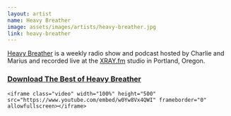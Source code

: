 ```yaml
---
layout: artist
name: Heavy Breather
image: assets/images/artists/heavy-breather.jpg
link: heavy-breather
---
```


<a href="https://www.heavybreather.net/">Heavy Breather</a> is a weekly radio show and podcast hosted by Charlie and Marius and recorded live at the <a href="https://xray.fm">XRAY.fm</a> studio in Portland, Oregon.

<div class="artist-item">
	<h3 class="center"><a class="color" href="https://xrayrecords.bandcamp.com/">Download The Best of Heavy Breather</a></h3>

	<iframe class="video" width="100%" height="500" src="https://www.youtube.com/embed/w0Yw8Vx4QWI" frameborder="0" allowfullscreen></iframe>
</div>